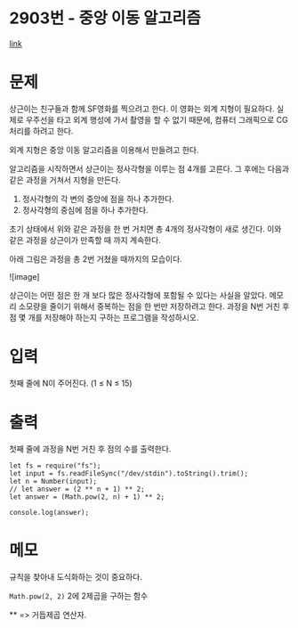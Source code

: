 # 2903번 - 중앙 이동 알고리즘
[link](https://www.acmicpc.net/problem/2903)

# 문제
상근이는 친구들과 함께 SF영화를 찍으려고 한다. 이 영화는 외계 지형이 필요하다. 실제로 우주선을 타고 외계 행성에 가서 촬영을 할 수 없기 때문에, 컴퓨터 그래픽으로 CG처리를 하려고 한다.

외계 지형은 중앙 이동 알고리즘을 이용해서 만들려고 한다.

알고리즘을 시작하면서 상근이는 정사각형을 이루는 점 4개를 고른다. 그 후에는 다음과 같은 과정을 거쳐서 지형을 만든다.

1. 정사각형의 각 변의 중앙에 점을 하나 추가한다.
2. 정사각형의 중심에 점을 하나 추가한다.

초기 상태에서 위와 같은 과정을 한 번 거치면 총 4개의 정사각형이 새로 생긴다. 이와 같은 과정을 상근이가 만족할 때 까지 계속한다.

아래 그림은 과정을 총 2번 거쳤을 때까지의 모습이다.

![image]

상근이는 어떤 점은 한 개 보다 많은 정사각형에 포함될 수 있다는 사실을 알았다. 메모리 소모량을 줄이기 위해서 중복하는 점을 한 번만 저장하려고 한다. 
과정을 N번 거친 후 점 몇 개를 저장해야 하는지 구하는 프로그램을 작성하시오.

# 입력
첫째 줄에 N이 주어진다. (1 ≤ N ≤ 15)

# 출력
첫째 줄에 과정을 N번 거친 후 점의 수를 출력한다.
```
let fs = require("fs");
let input = fs.readFileSync("/dev/stdin").toString().trim();
let n = Number(input);
// let answer = (2 ** n + 1) ** 2;
let answer = (Math.pow(2, n) + 1) ** 2;

console.log(answer);
```

# 메모
규칙을 찾아내 도식화하는 것이 중요하다.

`Math.pow(2, 2)` 2에 2제곱을 구하는 함수

** => 거듭제곱 연산자.
